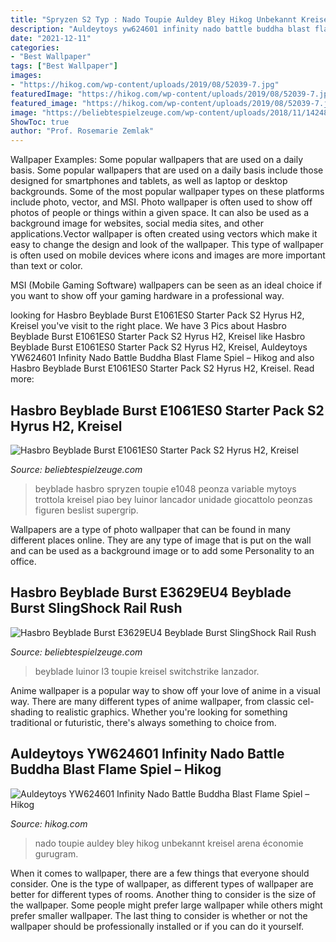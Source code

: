```yaml
---
title: "Spryzen S2 Typ : Nado Toupie Auldey Bley Hikog Unbekannt Kreisel Arena économie Gurugram"
description: "Auldeytoys yw624601 infinity nado battle buddha blast flame spiel – hikog"
date: "2021-12-11"
categories:
- "Best Wallpaper"
tags: ["Best Wallpaper"]
images:
- "https://hikog.com/wp-content/uploads/2019/08/52039-7.jpg"
featuredImage: "https://hikog.com/wp-content/uploads/2019/08/52039-7.jpg"
featured_image: "https://hikog.com/wp-content/uploads/2019/08/52039-7.jpg"
image: "https://beliebtespielzeuge.com/wp-content/uploads/2018/11/142482-8.jpg"
ShowToc: true
author: "Prof. Rosemarie Zemlak"
---
```



Wallpaper Examples: Some popular wallpapers that are used on a daily basis.
Some popular wallpapers that are used on a daily basis include those designed for smartphones and tablets, as well as laptop or desktop backgrounds. Some of the most popular wallpaper types on these platforms include photo, vector, and MSI. 
Photo wallpaper is often used to show off photos of people or things within a given space. It can also be used as a background image for websites, social media sites, and other applications.Vector wallpaper is often created using vectors which make it easy to change the design and look of the wallpaper. This type of wallpaper is often used on mobile devices where icons and images are more important than text or color. 

MSI (Mobile Gaming Software) wallpapers can be seen as an ideal choice if you want to show off your gaming hardware in a professional way.

	

		
looking for Hasbro Beyblade Burst E1061ES0 Starter Pack S2 Hyrus H2, Kreisel you've visit to the right place. We have 3 Pics about Hasbro Beyblade Burst E1061ES0 Starter Pack S2 Hyrus H2, Kreisel like Hasbro Beyblade Burst E1061ES0 Starter Pack S2 Hyrus H2, Kreisel, Auldeytoys YW624601 Infinity Nado Battle Buddha Blast Flame Spiel – Hikog and also Hasbro Beyblade Burst E1061ES0 Starter Pack S2 Hyrus H2, Kreisel. Read more:
		
    
## Hasbro Beyblade Burst E1061ES0 Starter Pack S2 Hyrus H2, Kreisel

<img loading=lazy src="https://beliebtespielzeuge.com/wp-content/uploads/2018/11/142482-8.jpg" onerror="this.onerror=null;this.src='https://tse2.mm.bing.net/th?id=OIP.Eyx8z92uR0f5yIq4dI1XYQHaHa&amp;pid=15.1';" alt="Hasbro Beyblade Burst E1061ES0 Starter Pack S2 Hyrus H2, Kreisel">

_Source: beliebtespielzeuge.com_

>beyblade hasbro spryzen toupie e1048 peonza variable mytoys trottola kreisel piao bey luinor lancador unidade giocattolo peonzas figuren beslist supergrip. 

	



Wallpapers are a type of photo wallpaper that can be found in many different places online. They are any type of image that is put on the wall and can be used as a background image or to add some Personality to an office.

    
## Hasbro Beyblade Burst E3629EU4 Beyblade Burst SlingShock Rail Rush

<img loading=lazy src="https://beliebtespielzeuge.com/wp-content/uploads/2019/01/154960-5.jpg" onerror="this.onerror=null;this.src='https://tse4.mm.bing.net/th?id=OIP.cincATCPJp6NE_oGypN57QHaHa&amp;pid=15.1';" alt="Hasbro Beyblade Burst E3629EU4 Beyblade Burst SlingShock Rail Rush">

_Source: beliebtespielzeuge.com_

>beyblade luinor l3 toupie kreisel switchstrike lanzador. 

	

Anime wallpaper is a popular way to show off your love of anime in a visual way. There are many different types of anime wallpaper, from classic cel-shading to realistic graphics. Whether you're looking for something traditional or futuristic, there's always something to choice from.

    
## Auldeytoys YW624601 Infinity Nado Battle Buddha Blast Flame Spiel – Hikog

<img loading=lazy src="https://hikog.com/wp-content/uploads/2019/08/52039-7.jpg" onerror="this.onerror=null;this.src='https://tse4.mm.bing.net/th?id=OIP.9pCSr3awMgD1cXN0nOvGwAHaHa&amp;pid=15.1';" alt="Auldeytoys YW624601 Infinity Nado Battle Buddha Blast Flame Spiel – Hikog">

_Source: hikog.com_

>nado toupie auldey bley hikog unbekannt kreisel arena économie gurugram. 

	

When it comes to wallpaper, there are a few things that everyone should consider. One is the type of wallpaper, as different types of wallpaper are better for different types of rooms. Another thing to consider is the size of the wallpaper. Some people might prefer large wallpaper while others might prefer smaller wallpaper. The last thing to consider is whether or not the wallpaper should be professionally installed or if you can do it yourself.

